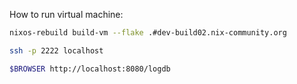 How to run virtual machine:

```sh
nixos-rebuild build-vm --flake .#dev-build02.nix-community.org

ssh -p 2222 localhost

$BROWSER http://localhost:8080/logdb
```
